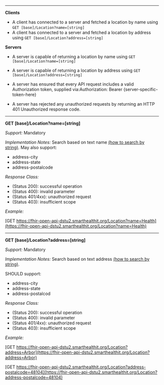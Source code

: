 



-------------------------

**Clients**

-  A client has connected to a server and fetched a location by name using `GET [base]/Location?name=[string]`
- A client has connected to a server and fetched a location by address using `GET [base]/Location?address=[string]`



**Servers**

- A server is capable of returning a location by name using `GET [base]/Location?name=[string]`
- A server is capable of returning a location by address using `GET [base]/Location?address=[string]`


-   A server has ensured that every API request includes a valid Authorization token, supplied via:Authorization: Bearer {server-specific-token-here}
-   A server has rejected any unauthorized requests by returning an HTTP 401 Unauthorized response code.

-----------

**GET [base]/Location?name=[string]**

*Support:* Mandatory

*Implementation Notes:*  Search based on text name [(how to search by string)]. May also support:
   - address-city
   - address-state
   - address-postalcode

*Response Class:*

-   (Status 200): successful operation
-   (Status 400): invalid parameter
-   (Status 401/4xx): unauthorized request
-   (Status 403): insufficient scope

*Example:*

[GET https://fhir-open-api-dstu2.smarthealthit.org/Location?name=Health](https://fhir-open-api-dstu2.smarthealthit.org/Location?name=Health)

-----------


**GET [base]/Location?address=[string]**

*Support:* Mandatory

*Implementation Notes:* Search based on text address [(how to search by string)].

SHOULD support:
   - address-city
   - address-state
   - address-postalcod

*Response Class:*

-   (Status 200): successful operation
-   (Status 400): invalid parameter
-   (Status 401/4xx): unauthorized request
-   (Status 403): insufficient scope

*Example:*

[GET https://fhir-open-api-dstu2.smarthealthit.org/Location?address=Arbor](https://fhir-open-api-dstu2.smarthealthit.org/Location?address=Arbor)

[GET https://fhir-open-api-dstu2.smarthealthit.org/Location?address-postalcode=48104](https://fhir-open-api-dstu2.smarthealthit.org/Location?address-postalcode=48104)


  [(how to search by reference)]: http://hl7.org/fhir/2017Jan/search.html#reference
  [(how to search by token)]: http://hl7.org/fhir/2017Jan/search.html#token
 [(how to search by date)]: http://hl7.org/fhir/2017Jan/search.html#date
 [(how to search by string)]: http://hl7.org/fhir/2017Jan/search.html#string
